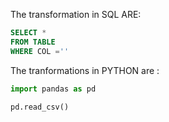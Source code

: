 


The transformation in SQL ARE: 


```sql
SELECT *
FROM TABLE
WHERE COL =''
```

The tranformations in PYTHON are :

```py
import pandas as pd

pd.read_csv()
```
